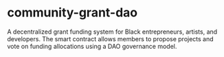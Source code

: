# community-grant-dao
A decentralized grant funding system for Black entrepreneurs, artists, and developers. The smart contract allows members to propose projects and vote on funding allocations using a DAO governance model.
